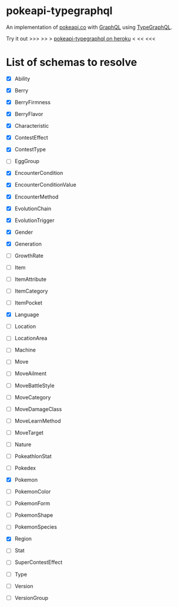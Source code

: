 # pokeapi-typegraphql

An implementation of [pokeapi.co](https://pokeapi.co) with [GraphQL](https://graphql.org/) using [TypeGraphQL](https://typegraphql.ml/).

Try it out >>> >> > [pokeapi-typegraphql on heroku](https://pokeapi-typegraphql.herokuapp.com/graphql) < << <<<

# List of schemas to resolve

- [x] Ability

- [x] Berry

- [x] BerryFirmness

- [x] BerryFlavor

- [x] Characteristic

- [x] ContestEffect

- [x] ContestType

- [ ] EggGroup

- [x] EncounterCondition

- [x] EncounterConditionValue

- [x] EncounterMethod

- [x] EvolutionChain

- [x] EvolutionTrigger

- [x] Gender

- [x] Generation

- [ ] GrowthRate

- [ ] Item

- [ ] ItemAttribute

- [ ] ItemCategory

- [ ] ItemPocket

- [x] Language

- [ ] Location

- [ ] LocationArea

- [ ] Machine

- [ ] Move

- [ ] MoveAilment

- [ ] MoveBattleStyle

- [ ] MoveCategory

- [ ] MoveDamageClass

- [ ] MoveLearnMethod

- [ ] MoveTarget

- [ ] Nature

- [ ] PokeathlonStat

- [ ] Pokedex

- [x] Pokemon

- [ ] PokemonColor

- [ ] PokemonForm

- [ ] PokemonShape

- [ ] PokemonSpecies

- [x] Region

- [ ] Stat

- [ ] SuperContestEffect

- [ ] Type

- [ ] Version

- [ ] VersionGroup
